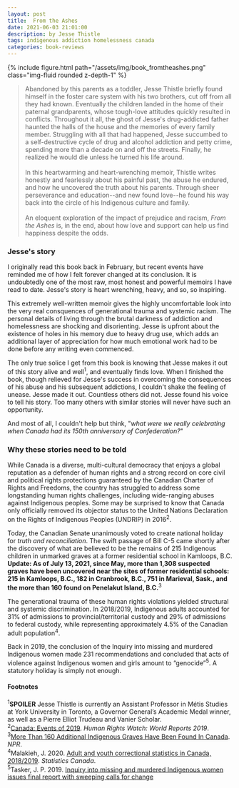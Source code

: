 ```yaml
---
layout: post
title:  From the Ashes
date: 2021-06-03 21:01:00
description: by Jesse Thistle
tags: indigenous addiction homelessness canada
categories: book-reviews
---
```


<div class="row mt-3">
    <div class="col-sm mt-3 mt-md-0">
        {% include figure.html path="/assets/img/book_fromtheashes.png" class="img-fluid rounded z-depth-1" %}
    </div>
</div>

> Abandoned by this parents as a toddler, Jesse Thistle briefly found himself in the foster care system with his two brothers, cut off from all they had known. Eventually the children landed in the home of their paternal grandparents, whose tough-love attitudes quickly resulted in conflicts. Throughout it all, the ghost of Jesse's drug-addicted father haunted the halls of the house and the memories of every family member. Struggling with all that had happened, Jesse succumbed to a self-destructive cycle of drug and alcohol addiction and petty crime, spending more than a decade on and off the streets. Finally, he realized he would die unless he turned his life around. <br><br> In this heartwarming and heart-wrenching memoir, Thistle writes honestly and fearlessly about his painful past, the abuse he endured, and how he uncovered the truth about his parents. Through sheer perseverance and education--and new found love--he found his way back into the circle of his Indigenous culture and family. <br><br> An eloquent exploration of the impact of prejudice and racism, _From the Ashes_ is, in the end, about how love and support can help us find happiness despite the odds.

### Jesse's story 

I originally read this book back in February, but recent events have reminded me of how I felt forever changed at its conclusion. It is undoubtedly one of the most raw, most honest and powerful memoirs I have read to date. Jesse's story is heart wrenching, heavy, and so, so inspiring.

This extremely well-written memoir gives the highly uncomfortable look into the very real consquences of generational trauma and systemic racism. The personal details of living through the brutal darkness of addiction and homelessness are shocking and disorienting. Jesse is upfront about the existence of holes in his memory due to heavy drug use, which adds an additional layer of appreciation for how much emotional work had to be done before any writing even commenced.

The only true solice I get from this book is knowing that Jesse makes it out of this story alive and well<sup>1</sup>, and eventually finds love. When I finished the book, though relieved for Jesse's success in overcoming the consequences of his abuse and his subsequent addictions, I couldn't shake the feeling of unease. Jesse made it out. Countless others did not. Jesse found his voice to tell his story. Too many others with similar stories will never have such an opportunity. 

And most of all, I couldn't help but think, "_what were we really celebrating when Canada had its 150th anniversary of Confederation?_"

### Why these stories need to be told

While Canada is a diverse, multi-cultural democracy that enjoys a global reputation as a defender of human rights and a strong record on core civil and political rights protections guaranteed by the Canadian Charter of Rights and Freedoms, the country has struggled to address some longstanding human rights challenges, including wide-ranging abuses against Indigenous peoples. Some may be surprised to know that Canada only officially removed its objector status to the United Nations Declaration on the Rights of Indigenous Peoples (UNDRIP) in 2016<sup>2</sup>.

Today, the Canadian Senate unanimously voted to create national holiday for _truth and reconciliation_. The swift passage of Bill C-5 came shortly after the discovery of what are believed to be the remains of 215 Indigenous children in unmarked graves at a former residential school in Kamloops, B.C. **Update: As of July 13, 2021, since May, more than 1,308 suspected graves have been uncovered near the sites of former residential schools: 215 in Kamloops, B.C., 182 in Cranbrook, B.C., 751 in Marieval, Sask., and the more than 160 found on Penelakut Island, B.C.**<sup>3</sup>

The generational trauma of these human rights violations yielded structural and systemic discrimination. In 2018/2019, Indigenous adults accounted for 31% of admissions to provincial/territorial custody and 29% of admissions to federal custody, while representing approximately 4.5% of the Canadian adult population<sup>4</sup>. 

Back in 2019, the conclusion of the Inquiry into missing and murdered Indigenous women made 231 recommendations and concluded that acts of violence against Indigenous women and girls amount to “genocide”<sup>5</sup>. A statutory holiday is simply not enough. 

#### Footnotes
<sup>1</sup>**SPOILER** Jesse Thistle is currently an Assistant Professor in Métis Studies at York University in Toronto, a Governor General’s Academic Medal winner, as well as a Pierre Elliot Trudeau and Vanier Scholar. 
<br><sup>2</sup>[Canada: Events of 2019](https://www.hrw.org/world-report/2020/country-chapters/canada#). _Human Rights Watch: World Reports 2019_.
<br><sup>3</sup>[More Than 160 Additional Indigenous Graves Have Been Found In Canada](https://www.npr.org/2021/07/13/1015823457/more-than-160-additional-indigenous-graves-have-been-found-in-canada). _NPR_.
<br><sup>4</sup>Malakieh, J. 2020. [Adult and youth correctional statistics in Canada, 2018/2019](https://www150.statcan.gc.ca/n1/pub/85-002-x/2020001/article/00016-eng.htm). _Statistics Canada_.
<br><sup>5</sup>Tasker, J. P. 2019. [Inquiry into missing and murdered Indigenous women issues final report with sweeping calls for change](https://www.cbc.ca/news/politics/mmiwg-inquiry-deliver-final-report-justice-reforms-1.5158223)
